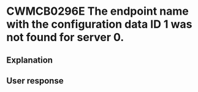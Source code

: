 # CWMCB0296E The endpoint name with the configuration data ID 1 was not found for server 0.

## Explanation

## User response